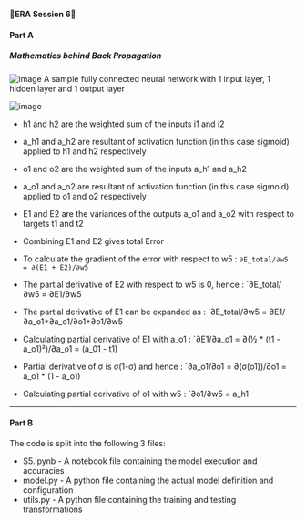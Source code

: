 &#x1F537;**ERA Session 6**&#x1F537;

#### **Part A**

##### **Mathematics behind Back Propagation**

![image](https://github.com/nanekja/tsai/assets/12238843/2423f84c-1331-41dc-8d3a-83a0d4f704b9)
A sample fully connected neural network with 1 input layer, 1 hidden layer and 1 output layer

![image](https://github.com/nanekja/tsai/assets/12238843/8e196cc3-676b-4f5b-b0f8-2ce9828a3fb9)

* h1 and h2 are the weighted sum of the inputs i1 and i2	
* a_h1 and a_h2 are resultant of activation function (in this case sigmoid) applied to h1 and h2 respectively	
* o1 and o2 are the weighted sum of the inputs a_h1 and a_h2	
* a_o1 and a_o2 are resultant of activation function (in this case sigmoid) applied to o1 and o2 respectively	
* E1 and E2 are the variances of the outputs a_o1 and a_o2 with respect to targets t1 and t2	
* Combining E1 and E2 gives total Error	

* To calculate the gradient of the error with respect to w5   :						`∂E_total/∂w5 = ∂(E1 + E2)/∂w5` 
* The partial derivative of E2 with respect to w5 is 0, hence :						`∂E_total/∂w5 = ∂E1/∂w5	
* The partial derivative of E1 can be expanded as             :						`∂E_total/∂w5 = ∂E1/∂a_o1*∂a_o1/∂o1*∂o1/∂w5	
* Calculating partial derivative of E1 with a_o1              :						`∂E1/∂a_o1 =  ∂(½ * (t1 - a_o1)²)/∂a_o1 = (a_01 - t1)	
* Partial derivative of σ is σ(1-σ) and hence                 :						`∂a_o1/∂o1 =  ∂(σ(o1))/∂o1 = a_o1 * (1 - a_o1)	
* Calculating partial derivative of o1 with w5                :						`∂o1/∂w5 = a_h1	




---------------------------------------------------------------------------------------------------------------------------------------------------------------------
#### **Part B**

The code is split into the following 3 files:

* S5.ipynb - A notebook file containing the model execution and accuracies
* model.py - A python file containing the actual model definition and configuration
* utils.py - A python file containing the training and testing transformations
